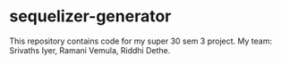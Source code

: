 # sequelizer-generator
This repository contains code for my super 30 sem 3 project. My team: Srivaths Iyer, Ramani Vemula, Riddhi Dethe.
